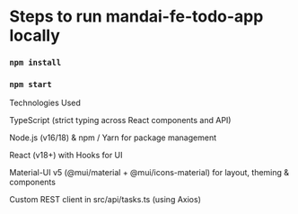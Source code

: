 # Steps to run mandai-fe-todo-app locally

### `npm install`
### `npm start`

Technologies Used

TypeScript (strict typing across React components and API)

Node.js (v16/18) & npm / Yarn for package management

React (v18+) with Hooks for UI

Material-UI v5 (@mui/material + @mui/icons-material) for layout, theming & components

Custom REST client in src/api/tasks.ts (using Axios)

